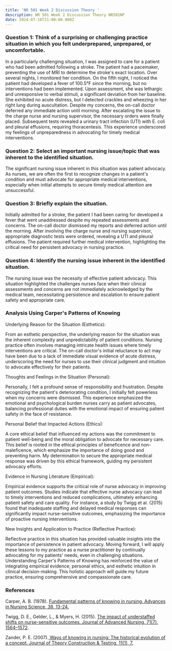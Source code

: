 ```yaml
---
title: 'NR 501 Week 2 Discussion Theory '
description: NR 501 Week 2 Discussion Theory NR501NP
date: 2024-07-16T21:00:00.000Z
---
```


### Question 1: Think of a surprising or challenging practice situation in which you felt underprepared, unprepared, or uncomfortable.

In a particularly challenging situation, I was assigned to care for a patient who had been admitted following a stroke. The patient had a pacemaker, preventing the use of MRI to determine the stroke's exact location. Over several nights, I monitored her condition. On the fifth night, I noticed the patient had developed a fever of 100.5°F since the morning, but no interventions had been implemented. Upon assessment, she was lethargic and unresponsive to verbal stimuli, a significant deviation from her baseline. She exhibited no acute distress, but I detected crackles and wheezing in her right lung during auscultation. Despite my concerns, the on-call doctor deferred any immediate action until morning. After escalating the issue to the charge nurse and nursing supervisor, the necessary orders were finally placed. Subsequent tests revealed a urinary tract infection (UTI) with E. coli and pleural effusions, requiring thoracentesis. This experience underscored my feelings of unpreparedness in advocating for timely medical interventions.

### Question 2: Select an important nursing issue/topic that was inherent to the identified situation.

The significant nursing issue inherent in this situation was patient advocacy. As nurses, we are often the first to recognize changes in a patient's condition and must advocate for appropriate medical interventions, especially when initial attempts to secure timely medical attention are unsuccessful.

### Question 3: Briefly explain the situation.

Initially admitted for a stroke, the patient I had been caring for developed a fever that went unaddressed despite my repeated assessments and concerns. The on-call doctor dismissed my reports and deferred action until the morning. After involving the charge nurse and nursing supervisor, appropriate diagnostic tests were ordered, revealing a UTI and pleural effusions. The patient required further medical intervention, highlighting the critical need for persistent advocacy in nursing practice.

### Question 4: Identify the nursing issue inherent in the identified situation.

The nursing issue was the necessity of effective patient advocacy. This situation highlighted the challenges nurses face when their clinical assessments and concerns are not immediately acknowledged by the medical team, necessitating persistence and escalation to ensure patient safety and appropriate care.

### Analysis Using Carper's Patterns of Knowing

Underlying Reason for the Situation (Esthetics):

From an esthetic perspective, the underlying reason for the situation was the inherent complexity and unpredictability of patient conditions. Nursing practice often involves managing intricate health issues where timely interventions are critical. The on-call doctor's initial reluctance to act may have been due to a lack of immediate visual evidence of acute distress, underscoring the need for nurses to use their clinical judgment and intuition to advocate effectively for their patients.

Thoughts and Feelings in the Situation (Personal):

Personally, I felt a profound sense of responsibility and frustration. Despite recognizing the patient's deteriorating condition, I initially felt powerless when my concerns were dismissed. This experience emphasized the emotional and psychological burden nurses carry as patient advocates, balancing professional duties with the emotional impact of ensuring patient safety in the face of resistance.

Personal Belief that Impacted Actions (Ethics):

A core ethical belief that influenced my actions was the commitment to patient well-being and the moral obligation to advocate for necessary care. This belief is rooted in the ethical principles of beneficence and non-maleficence, which emphasize the importance of doing good and preventing harm. My determination to secure the appropriate medical response was driven by this ethical framework, guiding my persistent advocacy efforts.

Evidence in Nursing Literature (Empirical):

Empirical evidence supports the critical role of nurse advocacy in improving patient outcomes. Studies indicate that effective nurse advocacy can lead to timely interventions and reduced complications, ultimately enhancing patient safety and care quality. For instance, a study by Twigg et al. (2015) found that inadequate staffing and delayed medical responses can significantly impact nurse-sensitive outcomes, emphasizing the importance of proactive nursing interventions.

New Insights and Application to Practice (Reflective Practice):

Reflective practice in this situation has provided valuable insights into the importance of persistence in patient advocacy. Moving forward, I will apply these lessons to my practice as a nurse practitioner by continually advocating for my patients' needs, even in challenging situations. Understanding Carper's Patterns of Knowing has reinforced the value of integrating empirical evidence, personal ethics, and esthetic intuition in clinical decision-making. This holistic approach will guide my future practice, ensuring comprehensive and compassionate care.

### References

Carper, A. B. (1978). [Fundamental patterns of knowing in nursing. Advances in Nursing Science, 38, 13-24.](https://nursingschooltutors.com/)

Twigg, D. E., Gelder, L., & Myers, H. (2015). [The impact of understaffed shifts on nurse-sensitive outcomes. Journal of Advanced Nursing, 71(7), 1564–1572](https://nursingschooltutors.com/). 

Zander, P. E. (2007).[ Ways of knowing in nursing: The historical evolution of a concept. Journal of Theory Construction & Testing, 11(1), 7.](https://nursingschooltutors.com/)
